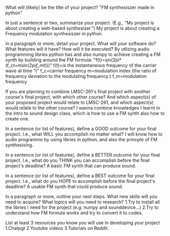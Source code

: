 What will (likely) be the title of your project?
"FM synthesiszer made in python"

In just a sentence or two, summarize your project. (E.g., "My project is about creating a web-based synthesizer.")
My project is about creating a Frequency modulation synthesiszer in python.

In a paragraph or more, detail your project. What will your software do? What features will it have? How will it be executed?
By utlizing audio programming libries python has and also numpy to achieve creating a FM synth by building around the FM formula: 
"f(t)=sin(2pi*(f_c*t+m*sin(2pi*f_m*t)))"
f(t)=is the instantaneous frequency of the carrier wave at time "t"
f_c=carrier frequency
m=modulation index (the ratio of frequency deviation to the modulating frequency.)
f_m=modulation frequency

If you are planning to combine LMSC-261's final project with another course's final project, with which other course? And which aspect(s) of your proposed project would relate to LMSC-261, and which aspect(s) would relate to the other course?
I wanna combine knowledges I learnt in the intro to sound design class, which is how to use a FM synth also how to create one.

In a sentence (or list of features), define a GOOD outcome for your final project. I.e., what WILL you accomplish no matter what?
I will know how to audio programme by using libries in python, and also the princple of FM synthesising.

In a sentence (or list of features), define a BETTER outcome for your final project. I.e., what do you THINK you can accomplish before the final project's deadline?
A basic FM synth that can produce sound.

In a sentence (or list of features), define a BEST outcome for your final project. I.e., what do you HOPE to accomplish before the final project's deadline?
A usable FM synth that could produce sound.

In a paragraph or more, outline your next steps. What new skills will you need to acquire? What topics will you need to research?
1.Try to install all the libries I need for the project (e.g. numpy and sounddevice...)
2.Try to understand how FM formula works and try to convert it to codes.

List at least 3 resources you know you will use in developing your project
1.Chatpgt
2.Youtube videos
3.Tutorials on Reddit.